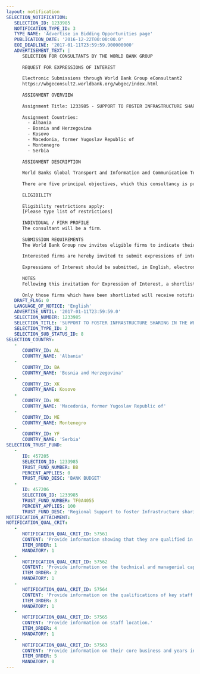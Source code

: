```yaml
---
layout: notification
SELECTION_NOTIFICATION: 
   SELECTION_ID: 1233985
   NOTIFICATION_TYPE_ID: 3
   TYPE_NAME: 'Advertise in Bidding Opportunities page'
   PUBLICATION_DATE: '2016-12-22T00:00:00.0'
   EOI_DEADLINE: '2017-01-11T23:59:59.900000000'
   ADVERTISEMENT_TEXT: |
      SELECTION FOR CONSULTANTS BY THE WORLD BANK GROUP
      
      REQUEST FOR EXPRESSIONS OF INTEREST
      
      Electronic Submissions through World Bank Group eConsultant2
      https://wbgeconsult2.worldbank.org/wbgec/index.html
      
      ASSIGNMENT OVERVIEW
      
      Assignment Title: 1233985 - SUPPORT TO FOSTER INFRASTRUCTURE SHARING IN THE WESTERN BALKANS
      
      Assignment Countries:
        - Albania
        - Bosnia and Herzegovina
        - Kosovo
        - Macedonia, former Yugoslav Republic of
        - Montenegro
        - Serbia
      
      ASSIGNMENT DESCRIPTION
      
      World Banks Global Transport and Information and Communication Technologies Practice (GTIDR) seeks to hire an internationally experienced Consulting Firm (consultancy) to scope out existing infrastructure-sharing business opportunities for the Western Balkan region and to determine the plan of actions to operationalize infrastructure sharing in and between state-owned energy utilities. The initiative will surface potential synergies between the energy and telecommunications sectors in all six countries involved. 
      
      There are five principal objectives, which this consultancy is pursuing: (1)to scope out existing demand and business opportunities in the wholesale markets; (2) to take detailed stock of existing excess OPGW capacity on energy networks; (3) to review relevant regulatory frameworks of both energy and telecom; (4) to provide actionable recommendations; and (5) to launch and support regional dialogue.
      
      ELIGIBILITY
      
      Eligibility restrictions apply:
      [Please type list of restrictions]
      
      INDIVIDUAL / FIRM PROFILE
      The consultant will be a firm. 
      
      SUBMISSION REQUIREMENTS
      The World Bank Group now invites eligible firms to indicate their interest in providing the services.  Interested firms must provide information indicating that they are qualified to perform the services (brochures, description of similar assignments, experience in similar conditions, availability of appropriate skills among staff, etc. for firms; CV and cover letter for individuals).  Please note that the total size of all attachments should be less than 5MB.  Consultants may associate to enhance their qualifications.
      
      Interested firms are hereby invited to submit expressions of interest.
      
      Expressions of Interest should be submitted, in English, electronically through World Bank Group eConsultant2 (https://wbgeconsult2.worldbank.org/wbgec/index.html)
      
      NOTES
      Following this invitation for Expression of Interest, a shortlist of qualified firms will be formally invited to submit proposals. Shortlisting and selection will be subject to the availability of funding.
      
      Only those firms which have been shortlisted will receive notification. No debrief will be provided to firms which have not been shortlisted.
   DRAFT_FLAG: 0
   LANGUAGE_OF_NOTICE: 'English'
   ADVERTISE_UNTIL: '2017-01-11T23:59:59.0'
   SELECTION_NUMBER: 1233985
   SELECTION_TITLE: 'SUPPORT TO FOSTER INFRASTRUCTURE SHARING IN THE WESTERN BALKANS'
   SELECTION_TYPE_ID: 2
   SELECTION_SUB_STATUS_ID: 8
SELECTION_COUNTRY: 
   - 
      COUNTRY_ID: AL
      COUNTRY_NAME: 'Albania'
   - 
      COUNTRY_ID: BA
      COUNTRY_NAME: 'Bosnia and Herzegovina'
   - 
      COUNTRY_ID: XK
      COUNTRY_NAME: Kosovo
   - 
      COUNTRY_ID: MK
      COUNTRY_NAME: 'Macedonia, former Yugoslav Republic of'
   - 
      COUNTRY_ID: ME
      COUNTRY_NAME: Montenegro
   - 
      COUNTRY_ID: YF
      COUNTRY_NAME: 'Serbia'
SELECTION_TRUST_FUND: 
   - 
      ID: 457205
      SELECTION_ID: 1233985
      TRUST_FUND_NUMBER: BB
      PERCENT_APPLIES: 0
      TRUST_FUND_DESC: 'BANK BUDGET'
   - 
      ID: 457206
      SELECTION_ID: 1233985
      TRUST_FUND_NUMBER: TF0A4055
      PERCENT_APPLIES: 100
      TRUST_FUND_DESC: 'Regional Support to foster Infrastructure sharing in the Western Balkans'
NOTIFICATION_ATTACHMENT: 
NOTIFICATION_QUAL_CRIT: 
   - 
      NOTIFICATION_QUAL_CRIT_ID: 57561
      CONTENT: 'Provide information showing that they are qualified in the field of the assignment.'
      ITEM_ORDER: 1
      MANDATORY: 1
   - 
      NOTIFICATION_QUAL_CRIT_ID: 57562
      CONTENT: 'Provide information on the technical and managerial capabilities of the firm.'
      ITEM_ORDER: 2
      MANDATORY: 1
   - 
      NOTIFICATION_QUAL_CRIT_ID: 57564
      CONTENT: 'Provide information on the qualifications of key staff.'
      ITEM_ORDER: 3
      MANDATORY: 1
   - 
      NOTIFICATION_QUAL_CRIT_ID: 57565
      CONTENT: 'Provide information on staff location.'
      ITEM_ORDER: 4
      MANDATORY: 1
   - 
      NOTIFICATION_QUAL_CRIT_ID: 57563
      CONTENT: 'Provide information on their core business and years in business.'
      ITEM_ORDER: 5
      MANDATORY: 0
---
```

